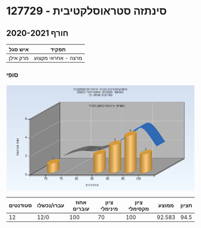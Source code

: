 # 127729 - סינתזה סטראוסלקטיבית

## חורף 2020-2021

| איש סגל | תפקיד |
| ---- | ---- |
| מרק אילן | מרצה - אחראי מקצוע |

### סופי

![202001 Finals](202001/Finals.png)

| סטודנטים | עברו/נכשלו | אחוז עוברים | ציון מינימלי | ציון מקסימלי | ממוצע | חציון |
| ---- | ---- | ---- | ---- | ---- | ---- | ---- |
| 12 | 12/0 | 100 | 70 | 100 | 92.583 | 94.5 |

